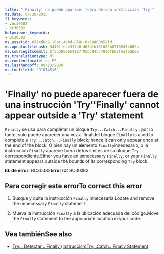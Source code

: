 ```yaml
---
title: "'Finally' no puede aparecer fuera de una instrucción 'Try'"
ms.date: 07/20/2015
f1_keywords:
- vbc30382
- bc30382
helpviewer_keywords:
- BC30382
ms.assetid: 0314d8d2-18bc-4bbd-858c-0a18408b52fd
ms.openlocfilehash: 94461fece317e01d63dfb13f082b07165454869a
ms.sourcegitcommit: bf5c5850654187705bc94cc40ebfb62fe346ab02
ms.translationtype: MT
ms.contentlocale: es-ES
ms.lasthandoff: 09/23/2020
ms.locfileid: "91074516"
---
```

# <a name="finally-cannot-appear-outside-a-try-statement"></a><span data-ttu-id="48e64-102">'Finally' no puede aparecer fuera de una instrucción 'Try'</span><span class="sxs-lookup"><span data-stu-id="48e64-102">'Finally' cannot appear outside a 'Try' statement</span></span>

<span data-ttu-id="48e64-103">`Finally` se usa para completar un bloque `Try...Catch...Finally` ; por lo tanto, solo puede aparecer una vez al final del bloque.</span><span class="sxs-lookup"><span data-stu-id="48e64-103">`Finally` is used to complete a `Try...Catch...Finally` block; hence it can only appear once at the end of the block.</span></span> <span data-ttu-id="48e64-104">O bien hay un elemento `Finally`innecesario, o la instrucción `Finally` aparece fuera de los límites de su bloque `Try` correspondiente.</span><span class="sxs-lookup"><span data-stu-id="48e64-104">Either you have an unnecessary `Finally`, or your `Finally` statement appears outside the bounds of its corresponding `Try` block.</span></span>  
  
 <span data-ttu-id="48e64-105">**Id. de error:** BC30382</span><span class="sxs-lookup"><span data-stu-id="48e64-105">**Error ID:** BC30382</span></span>  
  
## <a name="to-correct-this-error"></a><span data-ttu-id="48e64-106">Para corregir este error</span><span class="sxs-lookup"><span data-stu-id="48e64-106">To correct this error</span></span>  
  
1. <span data-ttu-id="48e64-107">Busque y quite la instrucción `Finally` innecesaria.</span><span class="sxs-lookup"><span data-stu-id="48e64-107">Locate and remove the unnecessary `Finally` statement.</span></span>  
  
2. <span data-ttu-id="48e64-108">Mueva la instrucción `Finally` a la ubicación adecuada del código.</span><span class="sxs-lookup"><span data-stu-id="48e64-108">Move the `Finally` statement to the appropriate location in your code.</span></span>  
  
## <a name="see-also"></a><span data-ttu-id="48e64-109">Vea también</span><span class="sxs-lookup"><span data-stu-id="48e64-109">See also</span></span>

- [<span data-ttu-id="48e64-110">Try... Detectar... Finally (instrucción)</span><span class="sxs-lookup"><span data-stu-id="48e64-110">Try...Catch...Finally Statement</span></span>](../language-reference/statements/try-catch-finally-statement.md)
